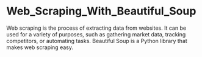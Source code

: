 # Web_Scraping_With_Beautiful_Soup
Web scraping is the process of extracting data from websites. It can be used for a variety of purposes, such as gathering market data, tracking competitors, or automating tasks.  Beautiful Soup is a Python library that makes web scraping easy. 
